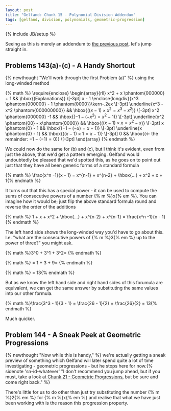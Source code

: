 ```yaml
---
layout: post
title: "Gelfand: Chunk 15 - Polynomial Division Addendum"
tags: [gelfand, division, polynomials, geometric-progression]
---
```

{% include JB/setup %}

Seeing as this is merely an addendum to [the previous post](https://andrewharmellaw.github.io/2017/02/23/gelfands-algebra-chunk-14-polynomial-division-all-the-gory-details/), let's jump straight in.

## Problems 143(a)-(c) - A Handy Shortcut
{% newthought "We'll work through the first Problem (a)" %} using the long-winded method

{% math %}
\require{enclose}
\begin{array}{rll}
   x^2  + x \phantom{000000} + 1 && \hbox{(Explanations)} \\[-3pt]
   x - 1 \enclose{longdiv}{x^3 \phantom{000000} - 1 \phantom{0000}}\kern-.2ex \\[-3pt]
      \underline{x^3 - x^2 \phantom{000000000}} && \hbox{($(x - 1) \times x^2 = x^3 - x^2$)} \\[-3pt]
      x^2 \phantom{000000} -1 && \hbox{($-1 - (-x^2) = x^2 - 1$)} \\[-3pt]
      \underline{x^2 \phantom{00} - x\phantom{0000}} && \hbox{($(x - 1)\times x = x^2 - x$)} \\[-3pt]
      x \phantom{0} - 1  && \hbox{($-1 - (-x) = x - 1$)} \\[-3pt]
      \underline{x \phantom{0} - 1} && \hbox{($(x - 1) \times 1 = x - 1$)} \\[-3pt]
      0  && \hbox{($\leftarrow$ the remainder: $-1 - (-1) = 0$)} \\[-3pt]
  \end{array}
{% endmath %}

We could now do the same for (b) and (c), but I think it's evident, even from just the above, that we'd get a pattern emerging.  Gelfand would undoubtedly be pleased that we'd spotted this, as he goes on to point out just that they have all been generic forms of a standard formula

{% math %} \frac{x^n -1}{x - 1} = x^{n-1} + x^{n-2} + \hbox{...} + x^2 + x + 1{% endmath %}

It turns out that this has a special power - it can be used to compute the sums of consecutive powers of a number {% m %}x{% em %}.  You can imagine how it would be; just flip the above standard formula round and reverse the order of the additions

{% math %} 1 + x + x^2 + \hbox{...} + x^{n-2} + x^{n-1} = \frac{x^n -1}{x - 1}{% endmath %}

The left hand side shows the long-winded way you'd have to go about this. I.e. "what are the consecutive powers of {% m %}3{% em %} up to the power of three?" you might ask.

{% math %}3^0 + 3^1 + 3^2= {% endmath %}

{% math %} = 1 + 3 + 9= {% endmath %}

{% math %} = 13{% endmath %}

But as we know the left hand side and right hand sides of this forumula are equivalent, we can get the same answer by substituting the same values into our other formula.

{% math %}\frac{3^3 - 1}{3 - 1} = \frac{26 - 1}{2} = \frac{26}{2} = 13{% endmath %}

Much quicker.

## Problem 144 - A Sneak Peek at Geometric Progressions
{% newthought "Now while this is handy," %} we're actually getting a sneak preview of something which Gelfand will later spend quite a lot of time investigating - geometric progressions - but he stops here for now.{% sidenote 'sn-id-whatever' "I don't recommend you jump ahead, but if you must, take a look at [Chunk 21 - Geometric Progressions](https://andrewharmellaw.github.io/2017/03/21/gelfands-algebra-chunk-21-geometric-progressions/), but be sure and come right back." %}

There's little for us to do other than just try substituting the number {% m %}2{% em %} for {% m %}x{% em %} and realise that what we have just been working with is the reason this progression property. 

